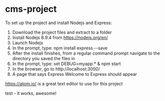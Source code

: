 # cms-project

To set up the project and install Nodejs and Express:

1. Download the project files and extract to a folder
2. Install Nodejs 8.9.4 from https://nodejs.org/en/
3. Launch Nodejs
4. In the prompt, type: npm install express --save
5. After the install finishes, from a regular command prompt navigate to the directory you saved the files in
6. In the prompt, type: set DEBUG=myapp:* & npm start
7. In the browser, go to http://localhost:3000/
8. A page that says Express Welcome to Express should appear

https://atom.io/ is a great text editor to use for this project

test - it works, awesome!
